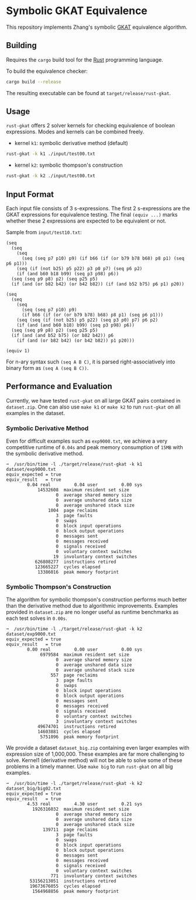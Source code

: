 # Symbolic GKAT Equivalence 
This repository implements Zhang's symbolic
[GKAT](https://dl.acm.org/doi/10.1145/3371129) equivalence algorithm.

## Building
Requires the `cargo` build tool for the [Rust](https://www.rust-lang.org/)
programming language.

To build the equivalence checker:
``` sh
cargo build --release
```
The resulting executable can be found at `target/release/rust-gkat`.

## Usage
`rust-gkat` offers 2 solver kernels for checking equivalence of boolean expressions.
Modes and kernels can be combined freely.

- kernel `k1`: symbolic derivative method (default)
``` sh
rust-gkat -k k1 ./input/test00.txt
```
- kernel `k2`: symbolic thompson's construction
``` sh
rust-gkat -k k2 ./input/test00.txt
```

## Input Format
Each input file consists of 3 s-expressions. The first 2 s-expressions are the
GKAT expressions for equivalence testing. The final `(equiv ...)` marks whether
these 2 expressions are expected to be equivalent or not.

Sample from `input/test10.txt`:
```
(seq
  (seq
    (seq
      (seq (seq p7 p10) p9) (if b66 (if (or b79 b78 b68) p8 p1) (seq p6 p1)))
    (seq (if (not b25) p5 p22) p3 p0 p7) (seq p6 p2)
    (if (and b60 b18 b99) (seq p3 p98) p6))
  (seq (seq p9 p8) p2) (seq p25 p5)
  (if (and (or b82 b42) (or b42 b82)) (if (and b52 b75) p6 p1) p20))

(seq
  (seq
    (seq
      (seq (seq p7 p10) p9)
      (if b66 (if (or (or b79 b78) b68) p8 p1) (seq p6 p1)))
    (seq (seq (if (not b25) p5 p22) (seq p3 p0) p7) p6 p2)
    (if (and (and b60 b18) b99) (seq p3 p98) p6))
  (seq (seq p9 p8) p2) (seq p25 p5)
  (if (and (and b52 b75) (or b82 b42)) p6
    (if (and (or b82 b42) (or b42 b82)) p1 p20)))

(equiv 1)
```

For n-ary syntax such `(seq A B C)`, it is parsed right-associatively into
binary form as `(seq A (seq B C))`.

## Performance and Evaluation
Currently, we have tested `rust-gkat` on all large GKAT pairs contained in
`dataset.zip`. One can also use `make k1` or `make k2` to run `rust-gkat` on
all examples in the dataset.

### Symbolic Derivative Method
Even for difficult examples such as `exp9000.txt`, we achieve a very competitive
runtime of `0.04s` and peak memory consumption of `15MB` with the symbolic derivative 
method.
```
➞  /usr/bin/time -l ./target/release/rust-gkat -k k1 dataset/exp9000.txt
equiv_expected = true
equiv_result   = true
        0.04 real         0.04 user         0.00 sys
            14532608  maximum resident set size
                   0  average shared memory size
                   0  average unshared data size
                   0  average unshared stack size
                1004  page reclaims
                   3  page faults
                   0  swaps
                   0  block input operations
                   0  block output operations
                   0  messages sent
                   0  messages received
                   0  signals received
                   0  voluntary context switches
                  19  involuntary context switches
           626808277  instructions retired
           123665227  cycles elapsed
            13386016  peak memory footprint
```

### Symbolic Thompson's Construction
The algorithm for symbolic thompson's construction performs much better than
the derivative method due to algorithmic improvements. Examples provided in `dataset.zip`
are no longer useful as runtime benchmarks as each test solves in `0.00s`.
```
➞  /usr/bin/time -l ./target/release/rust-gkat -k k2 dataset/exp9000.txt
equiv_expected = true
equiv_result   = true
        0.00 real         0.00 user         0.00 sys
             6979584  maximum resident set size
                   0  average shared memory size
                   0  average unshared data size
                   0  average unshared stack size
                 557  page reclaims
                   3  page faults
                   0  swaps
                   0  block input operations
                   0  block output operations
                   0  messages sent
                   0  messages received
                   0  signals received
                   0  voluntary context switches
                   3  involuntary context switches
            49674701  instructions retired
            14603881  cycles elapsed
             5751096  peak memory footprint
```

We provide a dataset `dataset_big.zip` containing even larger examples with expression size
of 1,000,000. These examples are far more challenging to solve. Kernel1 (derivative method) 
will not be able to solve some of these problems in a timely manner. Use `make big` to run 
`rust-gkat` on all big examples.
```
➞  /usr/bin/time -l ./target/release/rust-gkat -k k2 dataset_big/big02.txt
equiv_expected = true
equiv_result   = true
        4.53 real         4.30 user         0.21 sys
          1926316032  maximum resident set size
                   0  average shared memory size
                   0  average unshared data size
                   0  average unshared stack size
              139711  page reclaims
                   3  page faults
                   0  swaps
                   0  block input operations
                   0  block output operations
                   0  messages sent
                   0  messages received
                   0  signals received
                   0  voluntary context switches
                 771  involuntary context switches
         53156213051  instructions retired
         19673676055  cycles elapsed
          1564968856  peak memory footprint
```